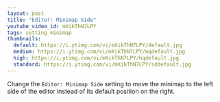 ```yaml
---
layout: post
title: "Editor: Minimap Side"
youtube_video_id: mXikThN7LPY
tags: setting minimap
thumbnails:
  default: https://i.ytimg.com/vi/mXikThN7LPY/default.jpg
  medium: https://i.ytimg.com/vi/mXikThN7LPY/mqdefault.jpg
  high: https://i.ytimg.com/vi/mXikThN7LPY/hqdefault.jpg
  standard: https://i.ytimg.com/vi/mXikThN7LPY/sddefault.jpg
---
```


Change the `Editor: Minimap Side` setting to move the minimap to the left side of the editor instead of its default position on the right.
